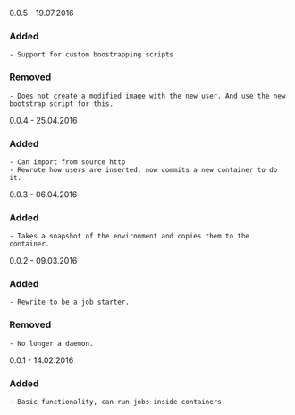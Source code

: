 0.0.5 - 19.07.2016
### Added
    - Support for custom boostrapping scripts
### Removed
    - Does not create a modified image with the new user. And use the new bootstrap script for this.

0.0.4 - 25.04.2016 
### Added
    - Can import from source http
    - Rewrote how users are inserted, now commits a new container to do it.

0.0.3 - 06.04.2016
### Added
    - Takes a snapshot of the environment and copies them to the container.

0.0.2 - 09.03.2016
### Added
    - Rewrite to be a job starter.
### Removed
    - No longer a daemon.

0.0.1 - 14.02.2016
### Added
    - Basic functionality, can run jobs inside containers

